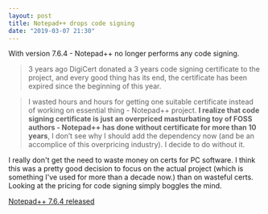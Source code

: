 ```yaml
---
layout: post
title: Notepad++ drops code signing
date: "2019-03-07 21:30"
---
```


With version 7.6.4 - Notepad++ no longer performs any code signing.

>3 years ago DigiCert donated a 3 years code signing certificate to the project, and every good thing has its end, the certificate has been expired since the beginning of this year.

> I wasted hours and hours for getting one suitable certificate instead of working on essential thing - Notepad++ project. **I realize that code signing certificate is just an overpriced masturbating toy of FOSS authors - Notepad++ has done without certificate for more than 10 years**, I don’t see why I should add the dependency now (and be an accomplice of this overpricing industry). I decide to do without it.

I really don't get the need to waste money on certs for PC software. I think this was a pretty good decision to focus on the actual project (which is something I've used for more than a decade now.) than on wasteful certs. Looking at the pricing for code signing simply boggles the mind.

[Notepad++ 7.6.4 released](https://notepad-plus-plus.org/news/notepad-7.6.4-released.html)

